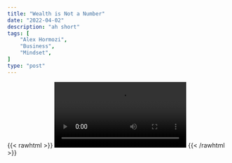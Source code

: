 ```yaml
---
title: "Wealth is Not a Number"
date: "2022-04-02"
description: "ah short"
tags: [
    "Alex Hormozi",
    "Business",
    "Mindset",
]
type: "post"
---
```

{{< rawhtml >}}
    <video width="auto" height="auto" controls>
        <source src="https://clips.dev00ps.com/Alex%20Hormozi/Watch%20This%20If%20You39re%2018%20and%20Want%20to%20be%20a%20Billionaire...mp4" type="video/mp4"> 
    </video>
{{< /rawhtml >}}
